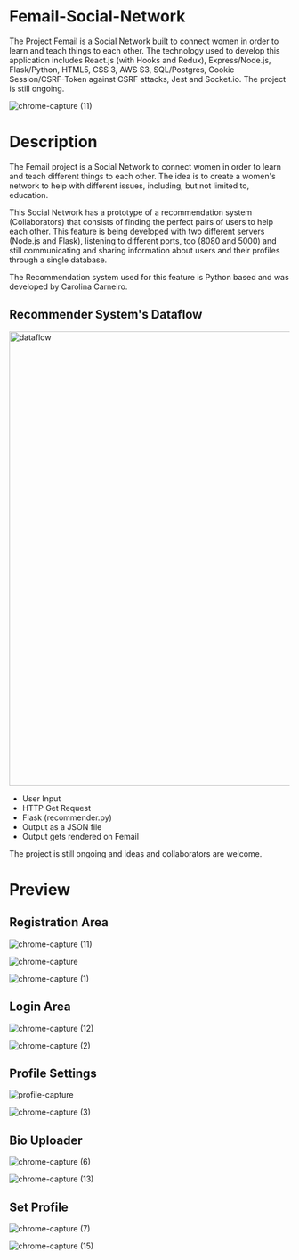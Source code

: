 # Femail-Social-Network
The Project Femail is a Social Network built to connect women in order to learn and teach things to each other. The technology used to develop this application includes React.js (with Hooks and Redux), Express/Node.js, Flask/Python, HTML5, CSS 3, AWS S3, SQL/Postgres, Cookie Session/CSRF-Token against CSRF attacks, Jest and Socket.io. The project is still ongoing. 

![chrome-capture (11)](https://user-images.githubusercontent.com/50359290/67096796-28f68880-f1b9-11e9-9fd3-1499ef86f141.gif)

# Description
The Femail project is a Social Network to connect women in order to learn and teach different things to each other. The idea is to create a women's network to help with different issues, including, but not limited to, education. 

This Social Network has a prototype of a recommendation system (Collaborators) that consists of finding the perfect pairs of users to help each other. This feature is being developed with two different servers (Node.js and Flask), listening to different ports, too (8080 and 5000) and still communicating and sharing information about users and their profiles through a single database.

The Recommendation system used for this feature is Python based and was developed by Carolina Carneiro.

## Recommender System's Dataflow

<img width="815" alt="dataflow" src="https://user-images.githubusercontent.com/50359290/67096070-a28d7700-f1b7-11e9-9683-b35683b14691.PNG">

- User Input
- HTTP Get Request
- Flask (recommender.py)
- Output as a JSON file
- Output gets rendered on Femail

The project is still ongoing and ideas and collaborators are welcome. 

# Preview

## Registration Area

![chrome-capture (11)](https://user-images.githubusercontent.com/50359290/67096796-28f68880-f1b9-11e9-9fd3-1499ef86f141.gif)

![chrome-capture](https://user-images.githubusercontent.com/50359290/67206363-c9df8080-f411-11e9-9446-3fd8ee61d7f0.jpg)

![chrome-capture (1)](https://user-images.githubusercontent.com/50359290/67206538-217dec00-f412-11e9-94ba-022c33394fd0.jpg)

## Login Area 

![chrome-capture (12)](https://user-images.githubusercontent.com/50359290/67206883-c7315b00-f412-11e9-9999-6371e03d4ac4.gif)

![chrome-capture (2)](https://user-images.githubusercontent.com/50359290/67207039-137c9b00-f413-11e9-82a6-7775a26d2910.jpg)

## Profile Settings 

![profile-capture](https://user-images.githubusercontent.com/50359290/67399111-0515b700-f5ac-11e9-9cca-b8703e30ae98.gif)

![chrome-capture (3)](https://user-images.githubusercontent.com/50359290/67400450-f3351380-f5ad-11e9-9f1b-96e1dda74431.jpg)

## Bio Uploader

![chrome-capture (6)](https://user-images.githubusercontent.com/50359290/67401428-6e4af980-f5af-11e9-9c15-d0adccfe54a4.jpg)

![chrome-capture (13)](https://user-images.githubusercontent.com/50359290/67401268-35128980-f5af-11e9-90fe-44fb483a2b3c.gif)

## Set Profile
![chrome-capture (7)](https://user-images.githubusercontent.com/50359290/67403480-4315d980-f5b2-11e9-978b-0c2c88357a98.jpg)

![chrome-capture (15)](https://user-images.githubusercontent.com/50359290/67403217-e74b5080-f5b1-11e9-9c66-0cd0515b7941.gif)

